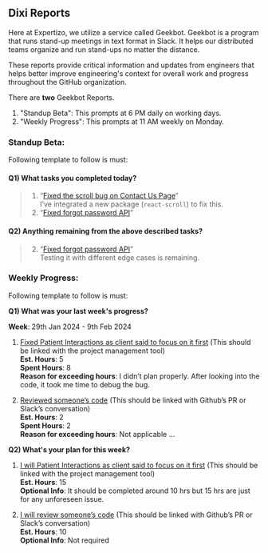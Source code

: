 ## Dixi Reports

Here at Expertizo, we utilize a service called Geekbot.
Geekbot is a program that runs stand-up meetings in text format in Slack. It helps our distributed teams organize and run stand-ups no matter the distance.

These reports provide critical information and updates from engineers that helps better improve engineering's context for overall work and progress throughout the GitHub organization.

There are **two** Geekbot Reports. 

1. "Standup Beta": This prompts at 6 PM daily on working days.
2. "Weekly Progress": This prompts at 11 AM weekly on Monday.


### Standup Beta:
Following template to follow is must:

#### Q1) What tasks you completed today?
> 1. “[Fixed the scroll bug on Contact Us Page](https://trello.com/c/PpZs436F/18-edit-short-not-working)”  
> I’ve integrated a new package (`react-scroll`) to fix this.  
> 2. “[Fixed forgot password API](https://trello.com/c/PpZs436F/18-edit-short-not-working)”

#### Q2) Anything remaining from the above described tasks?

> 2. “[Fixed forgot password API](https://trello.com/c/PpZs436F/18-edit-short-not-working)”  
> Testing it with different edge cases is remaining.


### Weekly Progress:
Following template to follow is must:

**Q1) What was your last week's progress?**

**Week**: 29th Jan 2024 - 9th Feb 2024

1. [Fixed Patient Interactions as client said to focus on it first](https://app.geekbot.com/dashboard/) (This should be linked with the project management tool)  
   **Est. Hours**: 5  
   **Spent Hours**: 8  
   **Reason for exceeding hours**: I didn’t plan properly. After looking into the code, it took me time to debug the bug.

2. [Reviewed someone’s code](https://expertizo.slack.com/archives/C7KC9DJBC/p1706768419213499) (This should be linked with Github’s PR or Slack’s conversation)  
   **Est. Hours**: 2  
   **Spent Hours**: 2  
   **Reason for exceeding hours**: Not applicable
…

**Q2) What's your plan for this week?**
1. [I will Patient Interactions as client said to focus on it first](https://app.geekbot.com/dashboard/) (This should be linked with the project management tool)  
   **Est. Hours**: 15  
   **Optional Info**: It should be completed around 10 hrs but 15 hrs are just for any unforeseen issue.

2. [I will review someone’s code](https://expertizo.slack.com/archives/C7KC9DJBC/p1706768419213499) (This should be linked with Github’s PR or Slack’s conversation)  
   **Est. Hours**: 10  
   **Optional Info**: Not required

